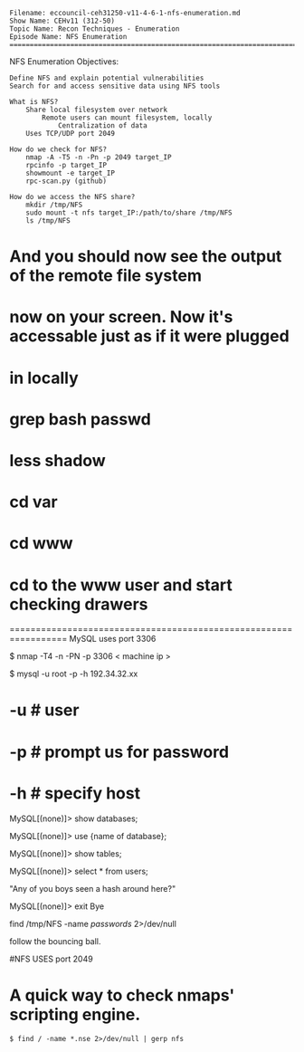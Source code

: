     Filename: eccouncil-ceh31250-v11-4-6-1-nfs-enumeration.md
    Show Name: CEHv11 (312-50)
    Topic Name: Recon Techniques - Enumeration
    Episode Name: NFS Enumeration ================================================================================

NFS Enumeration
Objectives:

    Define NFS and explain potential vulnerabilities
    Search for and access sensitive data using NFS tools

    What is NFS?
        Share local filesystem over network
            Remote users can mount filesystem, locally
                Centralization of data
        Uses TCP/UDP port 2049

    How do we check for NFS?
        nmap -A -T5 -n -Pn -p 2049 target_IP
        rpcinfo -p target_IP
        showmount -e target_IP
        rpc-scan.py (github)

    How do we access the NFS share?
        mkdir /tmp/NFS
        sudo mount -t nfs target_IP:/path/to/share /tmp/NFS
        ls /tmp/NFS
# And you should now see the output of the remote file system
# now on your screen. Now it's accessable just as if it were plugged
# in locally

# grep bash passwd

# less shadow

# cd var

# cd www

# cd to the www user and start checking drawers

=================================================================
MySQL uses port 3306

$ nmap -T4 -n -PN -p 3306 < machine ip >

$ mysql -u root -p -h 192.34.32.xx

#	-u 	# user
#	-p 	# prompt us for password
#	-h	# specify host

MySQL[(none)]> show databases;

MySQL[(none)]> use {name of database};

MySQL[(none)]> show tables;

MySQL[(none)]> select * from users;

"Any of you boys seen a hash around here?"

MySQL[(none)]> exit
Bye



find /tmp/NFS -name *passwords* 2>/dev/null

follow the bouncing ball.





#NFS USES port 2049


# A quick way to check nmaps' scripting engine.
	$ find / -name *.nse 2>/dev/null | gerp nfs























